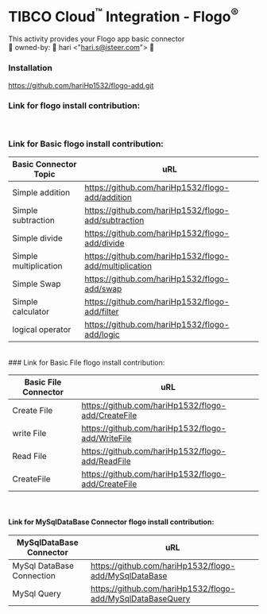 # TIBCO Cloud<sup>&trade;</sup> Integration - Flogo<sup>&reg;</sup>

This activity provides your Flogo app basic connector 
<br>
🤡 owned-by: 🤡 hari <"hari.s@isteer.com"> 🤡
<br>

### Installation

https://github.com/hariHp1532/flogo-add.git

### Link for flogo install contribution:

<br>

### Link for Basic flogo install contribution:

Basic Connector Topic  | uRL
---------------  | -------------
Simple addition  | https://github.com/hariHp1532/flogo-add/addition
Simple subtraction  | https://github.com/hariHp1532/flogo-add/subtraction
Simple divide  | https://github.com/hariHp1532/flogo-add/divide
Simple multiplication  | https://github.com/hariHp1532/flogo-add/multiplication
Simple Swap  | https://github.com/hariHp1532/flogo-add/swap
Simple calculator  | https://github.com/hariHp1532/flogo-add/filter
logical operator  | https://github.com/hariHp1532/flogo-add/logic
<br>
### Link for Basic File flogo install contribution:

Basic File Connector | uRL
---------------  | -------------
Create File  | https://github.com/hariHp1532/flogo-add/CreateFile
write File  | https://github.com/hariHp1532/flogo-add/WriteFile
Read File  | https://github.com/hariHp1532/flogo-add/ReadFile
CreateFile  | https://github.com/hariHp1532/flogo-add/CreateFile
<br>

#### Link for MySqlDataBase Connector flogo install contribution:

MySqlDataBase Connector | uRL
---------------  | -------------
MySql DataBase Connection  | https://github.com/hariHp1532/flogo-add/MySqlDataBase
MySql Query  | https://github.com/hariHp1532/flogo-add/MySqlDataBaseQuery
